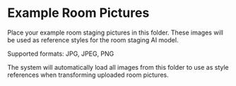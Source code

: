 # Example Room Pictures

Place your example room staging pictures in this folder. These images will be used as reference styles for the room staging AI model.

Supported formats: JPG, JPEG, PNG

The system will automatically load all images from this folder to use as style references when transforming uploaded room pictures.